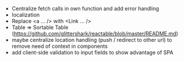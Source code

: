 * Centralize fetch calls in own function and add error handling
* localization
* Replace <a ... /> with <Link ... />
* Table => Sortable Table (https://github.com/glittershark/reactable/blob/master/README.md)
* maybe centralize location handling (push / redirect to other url) to remove need of context in components
* add client-side validation to input fields to show advantage of SPA 
 